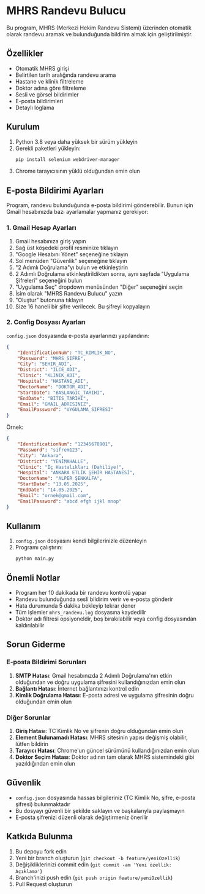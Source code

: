 # MHRS Randevu Bulucu

Bu program, MHRS (Merkezi Hekim Randevu Sistemi) üzerinden otomatik olarak randevu aramak ve bulunduğunda bildirim almak için geliştirilmiştir.

## Özellikler

- Otomatik MHRS girişi
- Belirtilen tarih aralığında randevu arama
- Hastane ve klinik filtreleme
- Doktor adına göre filtreleme
- Sesli ve görsel bildirimler
- E-posta bildirimleri
- Detaylı loglama

## Kurulum

1. Python 3.8 veya daha yüksek bir sürüm yükleyin
2. Gerekli paketleri yükleyin:
   ```bash
   pip install selenium webdriver-manager
   ```
3. Chrome tarayıcısının yüklü olduğundan emin olun

## E-posta Bildirimi Ayarları

Program, randevu bulunduğunda e-posta bildirimi gönderebilir. Bunun için Gmail hesabınızda bazı ayarlamalar yapmanız gerekiyor:

### 1. Gmail Hesap Ayarları

1. Gmail hesabınıza giriş yapın
2. Sağ üst köşedeki profil resminize tıklayın
3. "Google Hesabını Yönet" seçeneğine tıklayın
4. Sol menüden "Güvenlik" seçeneğine tıklayın
5. "2 Adımlı Doğrulama"yı bulun ve etkinleştirin
6. 2 Adımlı Doğrulama etkinleştirildikten sonra, aynı sayfada "Uygulama Şifreleri" seçeneğini bulun
7. "Uygulama Seç" dropdown menüsünden "Diğer" seçeneğini seçin
8. İsim olarak "MHRS Randevu Bulucu" yazın
9. "Oluştur" butonuna tıklayın
10. Size 16 haneli bir şifre verilecek. Bu şifreyi kopyalayın

### 2. Config Dosyası Ayarları

`config.json` dosyasında e-posta ayarlarınızı yapılandırın:

```json
{
    "IdentificationNum": "TC_KIMLIK_NO",
    "Password": "MHRS_SIFRE",
    "City": "SEHIR_ADI",
    "District": "ILCE_ADI",
    "Clinic": "KLINIK_ADI",
    "Hospital": "HASTANE_ADI",
    "DoctorName": "DOKTOR_ADI",
    "StartDate": "BASLANGIC_TARIHI",
    "EndDate": "BITIS_TARIHI",
    "Email": "GMAIL_ADRESINIZ",
    "EmailPassword": "UYGULAMA_SIFRESI"
}
```

Örnek:
```json
{
    "IdentificationNum": "12345678901",
    "Password": "sifrem123",
    "City": "Ankara",
    "District": "YENİMAHALLE",
    "Clinic": "İç Hastalıkları (Dahiliye)",
    "Hospital": "ANKARA ETLİK ŞEHİR HASTANESİ",
    "DoctorName": "ALPER ŞENKALFA",
    "StartDate": "13.05.2025",
    "EndDate": "14.05.2025",
    "Email": "ornek@gmail.com",
    "EmailPassword": "abcd efgh ijkl mnop"
}
```

## Kullanım

1. `config.json` dosyasını kendi bilgilerinizle düzenleyin
2. Programı çalıştırın:
   ```bash
   python main.py
   ```

## Önemli Notlar

- Program her 10 dakikada bir randevu kontrolü yapar
- Randevu bulunduğunda sesli bildirim verir ve e-posta gönderir
- Hata durumunda 5 dakika bekleyip tekrar dener
- Tüm işlemler `mhrs_randevu.log` dosyasına kaydedilir
- Doktor adı filtresi opsiyoneldir, boş bırakılabilir veya config dosyasından kaldırılabilir

## Sorun Giderme

### E-posta Bildirimi Sorunları

1. **SMTP Hatası**: Gmail hesabınızda 2 Adımlı Doğrulama'nın etkin olduğundan ve doğru uygulama şifresini kullandığınızdan emin olun
2. **Bağlantı Hatası**: İnternet bağlantınızı kontrol edin
3. **Kimlik Doğrulama Hatası**: E-posta adresi ve uygulama şifresinin doğru olduğundan emin olun

### Diğer Sorunlar

1. **Giriş Hatası**: TC Kimlik No ve şifrenin doğru olduğundan emin olun
2. **Element Bulunamadı Hatası**: MHRS sitesinin yapısı değişmiş olabilir, lütfen bildirin
3. **Tarayıcı Hatası**: Chrome'un güncel sürümünü kullandığınızdan emin olun
4. **Doktor Seçim Hatası**: Doktor adının tam olarak MHRS sistemindeki gibi yazıldığından emin olun

## Güvenlik

- `config.json` dosyasında hassas bilgileriniz (TC Kimlik No, şifre, e-posta şifresi) bulunmaktadır
- Bu dosyayı güvenli bir şekilde saklayın ve başkalarıyla paylaşmayın
- E-posta şifrenizi düzenli olarak değiştirmeniz önerilir

## Katkıda Bulunma

1. Bu depoyu fork edin
2. Yeni bir branch oluşturun (`git checkout -b feature/yeniOzellik`)
3. Değişikliklerinizi commit edin (`git commit -am 'Yeni özellik: Açıklama'`)
4. Branch'inizi push edin (`git push origin feature/yeniOzellik`)
5. Pull Request oluşturun
